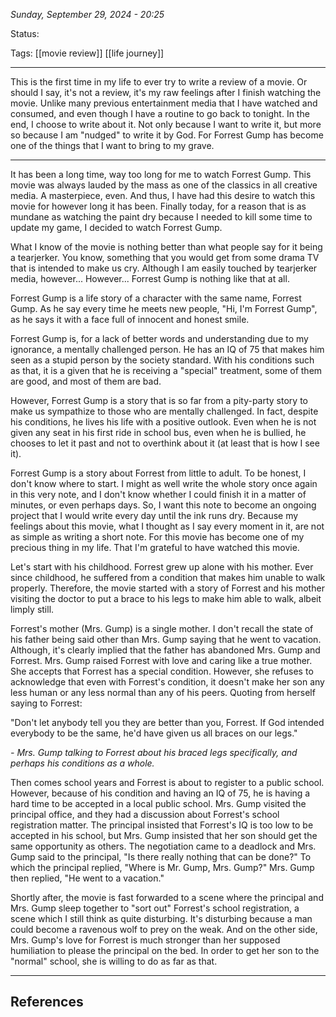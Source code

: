 
*Sunday, September 29, 2024 - 20:25*

Status:

Tags: [[movie review]] [[life journey]]

---

This is the first time in my life to ever try to write a review of a movie. Or should I say, it's not a review, it's my raw feelings after I finish watching the movie. Unlike many previous entertainment media that I have watched and consumed, and even though I have a routine to go back to tonight. In the end, I choose to write about it. Not only because I want to write it, but more so because I am "nudged" to write it by God. For Forrest Gump has become one of the things that I want to bring to my grave.

---

It has been a long time, way too long for me to watch Forrest Gump. This movie was always lauded by the mass as one of the classics in all creative media. A masterpiece, even. And thus, I have had this desire to watch this movie for however long it has been. Finally today, for a reason that is as mundane as watching the paint dry because I needed to kill some time to update my game, I decided to watch Forrest Gump.

What I know of the movie is nothing better than what people say for it being a tearjerker. You know, something that you would get from some drama TV that is intended to make us cry. Although I am easily touched by tearjerker media, however... However... Forrest Gump is nothing like that at all.

Forrest Gump is a life story of a character with the same name, Forrest Gump. As he say every time he meets new people, "Hi, I'm Forrest Gump", as he says it with a face full of innocent and honest smile.

Forrest Gump is, for a lack of better words and understanding due to my ignorance, a mentally challenged person. He has an IQ of 75 that makes him seen as a stupid person by the society standard. With his conditions such as that, it is a given that he is receiving a "special" treatment, some of them are good, and most of them are bad. 

However, Forrest Gump is a story that is so far from a pity-party story to make us sympathize to those who are mentally challenged. In fact, despite his conditions, he lives his life with a positive outlook. Even when he is not given any seat in his first ride in school bus, even when he is bullied, he chooses to let it past and not to overthink about it (at least that is how I see it).

Forrest Gump is a story about Forrest from little to adult. To be honest, I don't know where to start. I might as well write the whole story once again in this very note, and I don't know whether I could finish it in a matter of minutes, or even perhaps days. So, I want this note to become an ongoing project that I would write every day until the ink runs dry. Because my feelings about this movie, what I thought as I say every moment in it, are not as simple as writing a short note. For this movie has become one of my precious thing in my life. That I'm grateful to have watched this movie.

Let's start with his childhood. Forrest grew up alone with his mother. Ever since childhood, he suffered from a condition that makes him unable to walk properly. Therefore, the movie started with a story of Forrest and his mother visiting the doctor to put a brace to his legs to make him able to walk, albeit limply still.

Forrest's mother (Mrs. Gump) is a single mother. I don't recall the state of his father being said other than Mrs. Gump saying that he went to vacation. Although, it's clearly implied that the father has abandoned Mrs. Gump and Forrest. Mrs. Gump raised Forrest with love and caring like a true mother. She accepts that Forrest has a special condition. However, she refuses to acknowledge that even with Forrest's condition, it doesn't make her son any less human or any less normal than any of his peers. Quoting from herself saying to Forrest:

"Don't let anybody tell you they are better than you, Forrest. If God intended everybody to be the same, he'd have given us all braces on our legs."

*- Mrs. Gump talking to Forrest about his braced legs specifically, and perhaps his conditions as a whole.*

Then comes school years and Forrest is about to register to a public school. However, because of his condition and having an IQ of 75, he is having a hard time to be accepted in a local public school. Mrs. Gump visited the principal office, and they had a discussion about Forrest's school registration matter. The principal insisted that Forrest's IQ is too low to be accepted in his school, but Mrs. Gump insisted that her son should get the same opportunity as others. The negotiation came to a deadlock and Mrs. Gump said to the principal, "Is there really nothing that can be done?" To which the principal replied, "Where is Mr. Gump, Mrs. Gump?" Mrs. Gump then replied, "He went to a vacation." 

Shortly after, the movie is fast forwarded to a scene where the principal and Mrs. Gump sleep together to "sort out" Forrest's school registration, a scene which I still think as quite disturbing. It's disturbing because a man could become a ravenous wolf to prey on the weak. And on the other side, Mrs. Gump's love for Forrest is much stronger than her supposed humiliation to please the principal on the bed. In order to get her son to the "normal" school, she is willing to do as far as that.

---
## References
